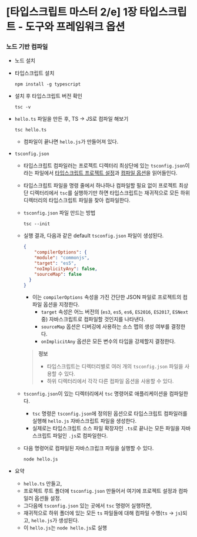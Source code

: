 # [타입스크립트 마스터 2/e] 1장 타입스크립트 - 도구와 프레임워크 옵션



### 노드 기반 컴파일

- 노드 설치

- 타입스크립트 설치

  ```shell
  npm install -g typescript
  ```

- 설치 후 타입스크립트 버전 확인

  ```shell
  tsc -v
  ```

- `hello.ts` 파일을 만든 후, TS -> JS로 컴파일 해보기

  ```shell
  tsc hello.ts
  ```

  - 컴파일이 끝나면 `hello.js`가 만들어져 있다.

- `tsconfig.json` 

  - 타입스크립트 컴파일러는 프로젝트 디렉터리 최상단에 있는 `tsconfig.json`이라는 파일에서 <u>타입스크립트 프로젝트 설정</u>과 <u>컴파일 옵션</u>을 읽어들인다.

  - 타입스크립트 파일을 명령 줄에서 하나하나 컴파일할 필요 없이 프로젝트 최상단 디렉터리에서 `tsc`를 실행하기만 하면 타입스크립트는 재귀적으로 모든 하위 디렉터리의 타입스크립트 파일을 찾아 컴파일한다.

  - `tsconfig.json` 파일 만드는 방법

    ```shell
    tsc --init
    ```

  - 실행 결과, 다음과 같은 default `tsconfig.json` 파일이 생성된다.

    ```json
    {
    	"compilerOptions": {
        "module": "commonjs",
        "target": "es5",
        "noImplicityAny": false,
        "sourceMap": false
      }	
    }
    ```

    - 이는 `compilerOptions` 속성을 가진 간단한 JSON 파일로 프로젝트의 컴파일 옵션을 지정한다.
      - `target` 속성은 어느 버전의 (`es3`, `es5`, `es6`, `ES2016`, `ES2017`, `ESNext` 중) 자바스크립트로 컴파일할 것인지를 나타낸다.
      - `sourceMap` 옵션은 디버깅에 사용하는 소스 맵의 생성 여부를 결정한다.
      - `onImplicitAny` 옵션은 모든 변수의 타입을 강제할지 결정한다.

    > **정보**
    >
    > - 타입스크립트는 디렉터리별로 여러 개의 `tsconfig.json` 파일을 사용할 수 있다.
    > - 하위 디렉터리에서 각각 다른 컴파일 옵션을 사용할 수 있다.

  - `tsconfig.json`이 있는 디렉터리에서 `tsc` 명령어로 애플리케이션을 컴파일한다.

    - `tsc` 명령은 `tsconfig.json`에 정의된 옵션으로 타입스크립트 컴파일러를 실행해 `hello.js` 자바스크립트 파일을 생성한다.
    - 실제로는 타입스크립트 소스 파일 확장자인 `.ts`로 끝나는 모든 파일을 자바스크립트 파일인 `.js`로 컴파일한다.

  - 다음 명령어로 컴파일된 자바스크립크 파일을 실행할 수 있다.

    ```shell
    node hello.js
    ```



- 요약
  - `hello.ts` 만들고,
  - 프로젝트 루트 폴더에 `tsconfig.json` 만들어서 여기에 프로젝트 설정과 컴파일러 옵션들 설정.
  - 그다음에 `tsconfig.json` 있는 곳에서 `tsc` 명령어 실행하면, 
  - 재귀적으로 하위 폴더에 있는 모든 `ts` 파일들에 대해 컴파일 수행(`ts` -> `js`)되고, `hello.js`가 생성된다.
  - 이 `hello.js`는 `node hello.js`로 실행